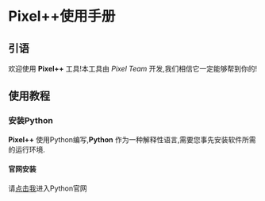 # Pixel++使用手册
## 引语
欢迎使用 **Pixel++** 工具!本工具由 *Pixel Team* 开发,我们相信它一定能够帮到你的!
## 使用教程
### 安装Python
**Pixel++** 使用Python编写,**Python** 作为一种解释性语言,需要您事先安装软件所需的运行环境.
#### 官网安装
请[点击我](https://www.python.org/"Python官网")进入Python官网